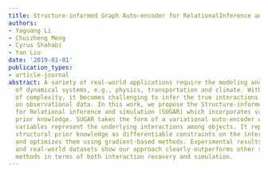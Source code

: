 ```yaml
---
title: Structure-informed Graph Auto-encoder for RelationalInference and Simulation
authors:
- Yaguang Li
- Chuizheng Meng
- Cyrus Shahabi
- Yan Liu
date: '2019-01-01'
publication_types:
- article-journal
abstract: A variety of real-world applications require the modeling and the simulation
  of dynamical systems, e.g., physics, transportation and climate. With the increase
  of complexity, it becomes challenging to infer the true interactions solely based
  on observational data. In this work, we propose the Structure-informed Graph-Autoencoder
  for Relational inference and simulation (SUGAR) which incorporates various structural
  prior knowledge. SUGAR takes the form of a variational auto-encoder whose latent
  variables represent the underlying interactions among objects. It represents various
  structural prior knowledge as differentiable constraints on the interaction graph,
  and optimizes them using gradient-based methods. Experimental results on both synthetic
  and real-world datasets show our approach clearly outperforms other state-of-the-art
  methods in terms of both interaction recovery and simulation.
---
```

